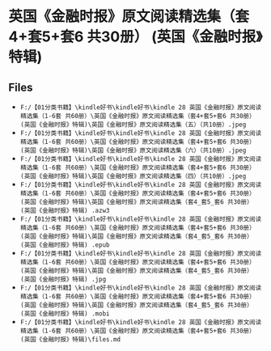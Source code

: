 # 英国《金融时报》原文阅读精选集（套4+套5+套6 共30册） (英国《金融时报》特辑)

## Files

- `F:/【01分类书籍】\kindle好书\kindle好书\kindle 28 英国《金融时报》原文阅读精选集（1-6套 共60册）\英国《金融时报》原文阅读精选集（套4+套5+套6 共30册） (英国《金融时报》特辑)\英国《金融时报》原文阅读精选集（五）（共10册）.jpeg`
- `F:/【01分类书籍】\kindle好书\kindle好书\kindle 28 英国《金融时报》原文阅读精选集（1-6套 共60册）\英国《金融时报》原文阅读精选集（套4+套5+套6 共30册） (英国《金融时报》特辑)\英国《金融时报》原文阅读精选集（六）（共10册）.jpeg`
- `F:/【01分类书籍】\kindle好书\kindle好书\kindle 28 英国《金融时报》原文阅读精选集（1-6套 共60册）\英国《金融时报》原文阅读精选集（套4+套5+套6 共30册） (英国《金融时报》特辑)\英国《金融时报》原文阅读精选集（四）（共10册）.jpeg`
- `F:/【01分类书籍】\kindle好书\kindle好书\kindle 28 英国《金融时报》原文阅读精选集（1-6套 共60册）\英国《金融时报》原文阅读精选集（套4+套5+套6 共30册） (英国《金融时报》特辑)\英国《金融时报》原文阅读精选集（套4_套5_套6 共30册） (英国《金融时报》特辑) .azw3`
- `F:/【01分类书籍】\kindle好书\kindle好书\kindle 28 英国《金融时报》原文阅读精选集（1-6套 共60册）\英国《金融时报》原文阅读精选集（套4+套5+套6 共30册） (英国《金融时报》特辑)\英国《金融时报》原文阅读精选集（套4_套5_套6 共30册） (英国《金融时报》特辑) .epub`
- `F:/【01分类书籍】\kindle好书\kindle好书\kindle 28 英国《金融时报》原文阅读精选集（1-6套 共60册）\英国《金融时报》原文阅读精选集（套4+套5+套6 共30册） (英国《金融时报》特辑)\英国《金融时报》原文阅读精选集（套4_套5_套6 共30册） (英国《金融时报》特辑) .jpg`
- `F:/【01分类书籍】\kindle好书\kindle好书\kindle 28 英国《金融时报》原文阅读精选集（1-6套 共60册）\英国《金融时报》原文阅读精选集（套4+套5+套6 共30册） (英国《金融时报》特辑)\英国《金融时报》原文阅读精选集（套4_套5_套6 共30册） (英国《金融时报》特辑) .mobi`
- `F:/【01分类书籍】\kindle好书\kindle好书\kindle 28 英国《金融时报》原文阅读精选集（1-6套 共60册）\英国《金融时报》原文阅读精选集（套4+套5+套6 共30册） (英国《金融时报》特辑)\files.md`
